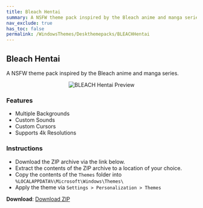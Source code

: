 ```yaml
---
title: Bleach Hentai
summary: A NSFW theme pack inspired by the Bleach anime and manga series
nav_exclude: true
has_toc: false
permalink: /WindowsThemes/Deskthemepacks/BLEACHHentai
---
```


## Bleach Hentai
A NSFW theme pack inspired by the Bleach anime and manga series.

<div align="center">
    <img src="https://gitlab.com/the-back-room/deskthemepacks/nsfw/bleach-hentai/-/raw/main/Extras/Preview.bmp" alt="BLEACH Hentai Preview" style="max-width: 100%; height: auto;" />
</div>

### Features

- Multiple Backgrounds
- Custom Sounds
- Custom Cursors
- Supports 4k Resolutions

### Instructions

- Download the ZIP archive via the link below.
- Extract the contents of the ZIP archive to a location of your choice.
- Copy the contents of the `Themes` folder into `%LOCALAPPDATA%\Microsoft\Windows\Themes\`
- Apply the theme via `Settings > Personalization > Themes`

**Download**: [Download ZIP](https://gitlab.com/the-back-room/deskthemepacks/nsfw/bleach-hentai/-/archive/main/bleach-hentai-main.zip)